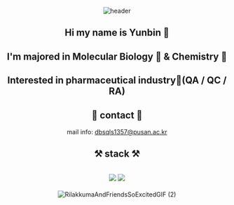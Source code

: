 <div align="center">
  
![header](https://capsule-render.vercel.app/api?type=waving&color=gradient&height=250&section=header&text=Yunbin's_GitHub&fontSize=90)  
## Hi my name is Yunbin 👋
## I'm majored in Molecular Biology 🧬 & Chemistry 🧪
## Interested in pharmaceutical industry💊(QA / QC / RA)
## 💌 contact 💌
mail info: dbsqls1357@pusan.ac.kr
## ⚒️ stack ⚒️
## <img src="https://img.shields.io/badge/-A8B9CC?style=flat-square&logo=c&logoColor=white"/> <img src="https://img.shields.io/badge/Python-3776AB?style=flat-square&logo=Python&logoColor=white"/>
![RilakkumaAndFriendsSoExcitedGIF (2)](https://github.com/LeeYunbin0508/LeeYunbin0508/assets/154854845/241e1ca9-d006-459f-b7d2-22f1f7d1d9e4)
</div>
                                                    
                                                  
                                                         
 
                                                      
                                                         

